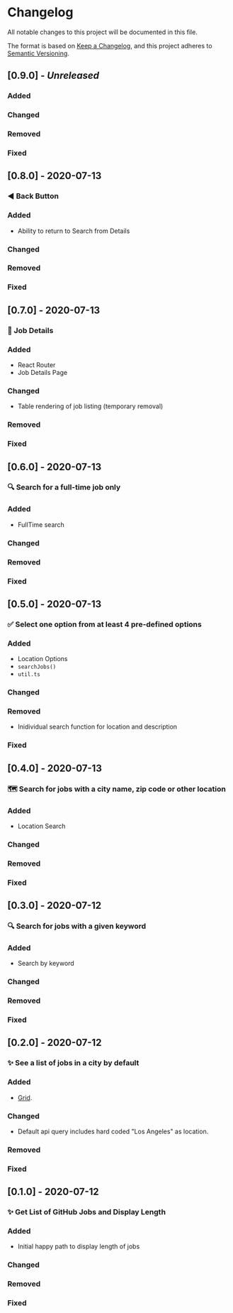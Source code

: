 # Changelog

All notable changes to this project will be documented in this file.

The format is based on [Keep a Changelog](https://keepachangelog.com/en/1.0.0/),
and this project adheres to [Semantic Versioning](https://semver.org/spec/v2.0.0.html).

## [0.9.0] - _Unreleased_

### Added

### Changed

### Removed

### Fixed

## [0.8.0] - 2020-07-13

### ◀️ Back Button

### Added

- Ability to return to Search from Details

### Changed

### Removed

### Fixed

## [0.7.0] - 2020-07-13

### 📝 Job Details

### Added

- React Router
- Job Details Page

### Changed

- Table rendering of job listing (temporary removal)

### Removed

### Fixed

## [0.6.0] - 2020-07-13

### 🔍 Search for a full-time job only

### Added

- FullTime search

### Changed

### Removed

### Fixed

## [0.5.0] - 2020-07-13

### ✅ Select one option from at least 4 pre-defined options

### Added

- Location Options
- `searchJobs()`
- `util.ts`

### Changed

### Removed

- Inidividual search function for location and description

### Fixed

## [0.4.0] - 2020-07-13

### 🗺️ Search for jobs with a city name, zip code or other location

### Added

- Location Search

### Changed

### Removed

### Fixed

## [0.3.0] - 2020-07-12

### 🔍 Search for jobs with a given keyword

### Added

- Search by keyword

### Changed

### Removed

### Fixed

## [0.2.0] - 2020-07-12

### ✨ See a list of jobs in a city by default

### Added

- [Grid](https://gridjs.io/docs/index).

### Changed

- Default api query includes hard coded "Los Angeles" as location.

### Removed

### Fixed

## [0.1.0] - 2020-07-12

### ✨ Get List of GitHub Jobs and Display Length

### Added

- Initial happy path to display length of jobs

### Changed

### Removed

### Fixed
